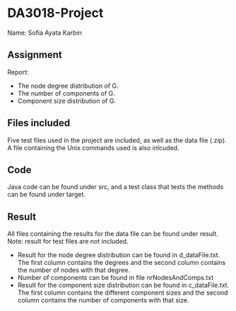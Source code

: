 # DA3018-Project
Name: Sofia Ayata Karbin

## Assignment

Report:
- The node degree distribution of G.
- The number of components of G.
- Component size distribution of G.

## Files included
Five test files used in the project are included, as well as the data file (.zip). A file containing the Unix commands used is also inlcuded.

## Code 
Java code can be found under src, and a test class that tests the methods can be found under target. 

## Result
All files containing the results for the data file can be found under result. Note: result for test files are not included.
- Result for the node degree distribution can be found in d_dataFile.txt. The first column contains the degrees and the second column contains the number of nodes with that degree.
- Number of components can be found in file nrNodesAndComps.txt
- Result for the component size distribution can be found in c_dataFile.txt. The first column contains the different component sizes and the second column contains the number of components with that size.
